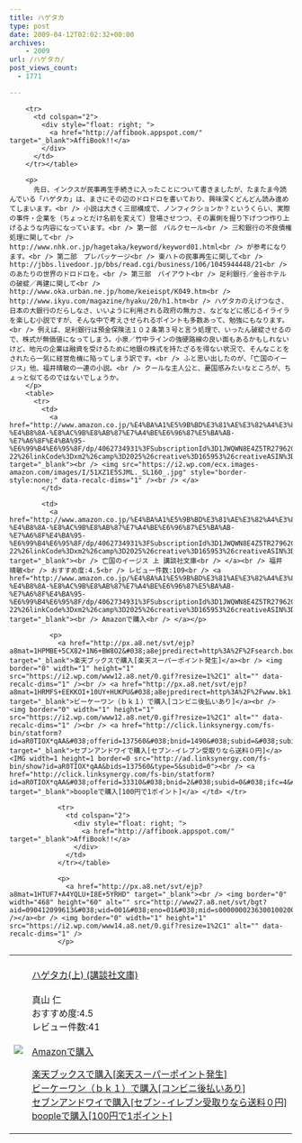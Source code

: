 ```yaml
---
title: ハゲタカ
type: post
date: 2009-04-12T02:02:32+00:00
archives:
    - 2009
url: /ハゲタカ/
post_views_count:
  - 1771

---
```

<table>
  <tr>
    <td>
      <a href="http://www.amazon.co.jp/%E3%83%8F%E3%82%B2%E3%82%BF%E3%82%AB-%E4%B8%8A-%E8%AC%9B%E8%AB%87%E7%A4%BE%E6%96%87%E5%BA%AB-%E7%9C%9F%E5%B1%B1-%E4%BB%81/dp/4062753529%3FSubscriptionId%3D1JWQWN8E4Z5TR27962G2%26tag%3Dgaeaffibook-22%26linkCode%3Dxm2%26camp%3D2025%26creative%3D165953%26creativeASIN%3D4062753529" target="_blank"><br /> <img src="https://i1.wp.com/ecx.images-amazon.com/images/I/51Y4KKKJDWL._SL160_.jpg" style="border-style:none;" data-recalc-dims="1" /><br /> </a>
    </td>
    <td>
      <a href="http://www.amazon.co.jp/%E3%83%8F%E3%82%B2%E3%82%BF%E3%82%AB-%E4%B8%8A-%E8%AC%9B%E8%AB%87%E7%A4%BE%E6%96%87%E5%BA%AB-%E7%9C%9F%E5%B1%B1-%E4%BB%81/dp/4062753529%3FSubscriptionId%3D1JWQWN8E4Z5TR27962G2%26tag%3Dgaeaffibook-22%26linkCode%3Dxm2%26camp%3D2025%26creative%3D165953%26creativeASIN%3D4062753529" target="_blank"><br /> ハゲタカ(上) (講談社文庫)<br /> </a><br /> 真山 仁<br /> おすすめ度:4.5<br /> レビュー件数:41<br /> <a href="http://www.amazon.co.jp/%E3%83%8F%E3%82%B2%E3%82%BF%E3%82%AB-%E4%B8%8A-%E8%AC%9B%E8%AB%87%E7%A4%BE%E6%96%87%E5%BA%AB-%E7%9C%9F%E5%B1%B1-%E4%BB%81/dp/4062753529%3FSubscriptionId%3D1JWQWN8E4Z5TR27962G2%26tag%3Dgaeaffibook-22%26linkCode%3Dxm2%26camp%3D2025%26creative%3D165953%26creativeASIN%3D4062753529" target="_blank"><br /> Amazonで購入<br /> </a></p>
      <p>
        <a href="http://px.a8.net/svt/ejp?a8mat=1HPMBE+5CX82+1N6+BW8O2&#038;a8ejpredirect=http%3A%2F%2Fsearch.books.rakuten.co.jp%2Fbksearch%2Fdt%3Fg%3D001%26bisbn%3D4062753529" target="_blank">楽天ブックスで購入[楽天スーパーポイント発生]</a><br /> <img border="0" width="1" height="1" src="https://i2.wp.com/www12.a8.net/0.gif?resize=1%2C1" alt="" data-recalc-dims="1" /><br /> <a href="http://px.a8.net/svt/ejp?a8mat=1HRMFS+EEKKOI+10UY+HUKPU&#038;a8ejpredirect=http%3A%2F%2Fwww.bk1.jp%2FkeywordSearchResult%2F%3Fkeyword%3D4062753529%26storeCd%3D1%26searchFlg%3D9%26x%3D43%26y%3D11%26partnerid%3D02a801" target="_blank">ビーケーワン（ｂｋ１）で購入[コンビニ後払いあり]</a><br /> <img border="0" width="1" height="1" src="https://i2.wp.com/www12.a8.net/0.gif?resize=1%2C1" alt="" data-recalc-dims="1" /><br /> <a href="http://click.linksynergy.com/fs-bin/statform?id=aR0TIOX*qAA&#038;offerid=137560&#038;bnid=1490&#038;subid=&#038;subid=0&#038;kword_in=4062753529&#038;oop=on" target="_blank">セブンアンドワイで購入[セブン-イレブン受取りなら送料０円]</a><IMG width=1 height=1 border=0 src="http://ad.linksynergy.com/fs-bin/show?id=aR0TIOX*qAA&bids=137560&type=5&subid=0"><br /> <a href="http://click.linksynergy.com/fs-bin/statform?id=aR0TIOX*qAA&#038;offerid=33310&#038;bnid=2&#038;subid=0&#038;ifc=4&#038;ifr=9784062753524" target="_blank">boopleで購入[100円で1ポイント]</a> </td> </tr> 
        
        <tr>
          <td colspan="2">
            <div style="float: right; ">
              <a href="http://affibook.appspot.com/" target="_blank">AffiBook!!</a>
            </div>
          </td>
        </tr></table> 
        
        <p>
          先日、インクスが民事再生手続きに入ったことについて書きましたが、たまたま今読んでいる「ハゲタカ」は、まさにその辺のドロドロを書いており、興味深くどんどん読み進めてしまいます。<br /> 小説は大きく三部構成で、ノンフィクションか？というくらい、実際の事件・企業を（ちょっとだけ名前を変えて）登場させつつ、その裏側を掘り下げつつ作り上げるような内容になっています。<br /> 第一部　バルクセール<br /> 三和銀行の不良債権処理に関して<br /> http://www.nhk.or.jp/hagetaka/keyword/keyword01.html<br /> が参考になります。<br /> 第二部　プレパッケージ<br /> 東ハトの民事再生に関して<br /> http://jbbs.livedoor.jp/bbs/read.cgi/business/106/1045944448/21<br /> のあたりの世界のドロドロを。<br /> 第三部　バイアウト<br /> 足利銀行／金谷ホテルの破綻／再建に関して<br /> http://www.oka.urban.ne.jp/home/keieispt/K049.htm<br /> http://www.ikyu.com/magazine/hyaku/20/h1.htm<br /> ハゲタカのえげつなさ、日本の大銀行のだらしなさ、いいように利用される政府の無力さ、などなどに感じるイライラを楽しむ小説ですが、そんな中で考えさせられるポイントも多数あって、勉強にもなります。<br /> 例えば、足利銀行は預金保険法１０２条第３号と言う処理で、いったん破綻させるので、株式が無価値になってしまう。小泉／竹中ラインの強硬路線の良い面もあるかもしれないけど、地元の企業は融資を受けるために地銀の株式を持たざるを得ない状況で、そんなことをされたら一気に経営危機に陥ってしまう訳です。<br /> ふと思い出したのが、「亡国のイージス」他、福井晴敏の一連の小説。<br /> クールな主人公と、憂国感みたいなところが、ちょっと似てるのではないでしょうか。
        </p>
        <table>
          <tr>
            <td>
              <a href="http://www.amazon.co.jp/%E4%BA%A1%E5%9B%BD%E3%81%AE%E3%82%A4%E3%83%BC%E3%82%B8%E3%82%B9-%E4%B8%8A-%E8%AC%9B%E8%AB%87%E7%A4%BE%E6%96%87%E5%BA%AB-%E7%A6%8F%E4%BA%95-%E6%99%B4%E6%95%8F/dp/4062734931%3FSubscriptionId%3D1JWQWN8E4Z5TR27962G2%26tag%3Dgaeaffibook-22%26linkCode%3Dxm2%26camp%3D2025%26creative%3D165953%26creativeASIN%3D4062734931" target="_blank"><br /> <img src="https://i2.wp.com/ecx.images-amazon.com/images/I/51XZ1E5SJML._SL160_.jpg" style="border-style:none;" data-recalc-dims="1" /><br /> </a>
            </td>
            
            <td>
              <a href="http://www.amazon.co.jp/%E4%BA%A1%E5%9B%BD%E3%81%AE%E3%82%A4%E3%83%BC%E3%82%B8%E3%82%B9-%E4%B8%8A-%E8%AC%9B%E8%AB%87%E7%A4%BE%E6%96%87%E5%BA%AB-%E7%A6%8F%E4%BA%95-%E6%99%B4%E6%95%8F/dp/4062734931%3FSubscriptionId%3D1JWQWN8E4Z5TR27962G2%26tag%3Dgaeaffibook-22%26linkCode%3Dxm2%26camp%3D2025%26creative%3D165953%26creativeASIN%3D4062734931" target="_blank"><br /> 亡国のイージス 上 講談社文庫<br /> </a><br /> 福井 晴敏<br /> おすすめ度:4.5<br /> レビュー件数:109<br /> <a href="http://www.amazon.co.jp/%E4%BA%A1%E5%9B%BD%E3%81%AE%E3%82%A4%E3%83%BC%E3%82%B8%E3%82%B9-%E4%B8%8A-%E8%AC%9B%E8%AB%87%E7%A4%BE%E6%96%87%E5%BA%AB-%E7%A6%8F%E4%BA%95-%E6%99%B4%E6%95%8F/dp/4062734931%3FSubscriptionId%3D1JWQWN8E4Z5TR27962G2%26tag%3Dgaeaffibook-22%26linkCode%3Dxm2%26camp%3D2025%26creative%3D165953%26creativeASIN%3D4062734931" target="_blank"><br /> Amazonで購入<br /> </a></p> 
              
              <p>
                <a href="http://px.a8.net/svt/ejp?a8mat=1HPMBE+5CX82+1N6+BW8O2&#038;a8ejpredirect=http%3A%2F%2Fsearch.books.rakuten.co.jp%2Fbksearch%2Fdt%3Fg%3D001%26bisbn%3D4062734931" target="_blank">楽天ブックスで購入[楽天スーパーポイント発生]</a><br /> <img border="0" width="1" height="1" src="https://i2.wp.com/www12.a8.net/0.gif?resize=1%2C1" alt="" data-recalc-dims="1" /><br /> <a href="http://px.a8.net/svt/ejp?a8mat=1HRMFS+EEKKOI+10UY+HUKPU&#038;a8ejpredirect=http%3A%2F%2Fwww.bk1.jp%2FkeywordSearchResult%2F%3Fkeyword%3D4062734931%26storeCd%3D1%26searchFlg%3D9%26x%3D43%26y%3D11%26partnerid%3D02a801" target="_blank">ビーケーワン（ｂｋ１）で購入[コンビニ後払いあり]</a><br /> <img border="0" width="1" height="1" src="https://i2.wp.com/www12.a8.net/0.gif?resize=1%2C1" alt="" data-recalc-dims="1" /><br /> <a href="http://click.linksynergy.com/fs-bin/statform?id=aR0TIOX*qAA&#038;offerid=137560&#038;bnid=1490&#038;subid=&#038;subid=0&#038;kword_in=4062734931&#038;oop=on" target="_blank">セブンアンドワイで購入[セブン-イレブン受取りなら送料０円]</a><IMG width=1 height=1 border=0 src="http://ad.linksynergy.com/fs-bin/show?id=aR0TIOX*qAA&bids=137560&type=5&subid=0"><br /> <a href="http://click.linksynergy.com/fs-bin/statform?id=aR0TIOX*qAA&#038;offerid=33310&#038;bnid=2&#038;subid=0&#038;ifc=4&#038;ifr=9784062734936" target="_blank">boopleで購入[100円で1ポイント]</a> </td> </tr> 
                
                <tr>
                  <td colspan="2">
                    <div style="float: right; ">
                      <a href="http://affibook.appspot.com/" target="_blank">AffiBook!!</a>
                    </div>
                  </td>
                </tr></table> 
                
                <p>
                  <a href="http://px.a8.net/svt/ejp?a8mat=1HTUF7+A4YQLU+I8E+5YRHD" target="_blank"><br /> <img border="0" width="468" height="60" alt="" src="http://www27.a8.net/svt/bgt?aid=090412099613&#038;wid=001&#038;eno=01&#038;mid=s00000002363001002000&#038;mc=1" /></a><br /> <img border="0" width="1" height="1" src="https://i2.wp.com/www14.a8.net/0.gif?resize=1%2C1" alt="" data-recalc-dims="1" />
                </p>